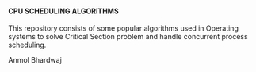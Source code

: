 #### CPU SCHEDULING ALGORITHMS
This repository consists of some popular algorithms used in Operating systems to solve Critical Section problem and handle concurrent process scheduling. 

Anmol Bhardwaj
